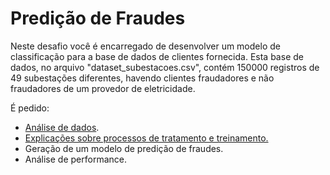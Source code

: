 # Predição de Fraudes

Neste desafio você é encarregado de desenvolver um modelo de classificação para a base de dados de clientes fornecida. Esta base de dados, no arquivo "dataset_subestacoes.csv", contém 150000 registros de 49 subestações diferentes, havendo clientes fraudadores e não fraudadores de um provedor de eletricidade.

É pedido:
- [Análise de dados](https://github.com/gabrielagsilva/fraudeEletricidade/blob/main/Desafio_Stone_An%C3%A1lise_de_dados.ipynb).
- [Explicações sobre processos de tratamento e treinamento.](https://github.com/gabrielagsilva/fraudeEletricidade/blob/main/Desafio_Stone_Constru%C3%A7%C3%A3o_do_modelo_%28pr%C3%A9_processamento,_treinamento_e_an%C3%A1lise_de_performance%29.ipynb)
- Geração de um modelo de predição de fraudes.
- Análise de performance.